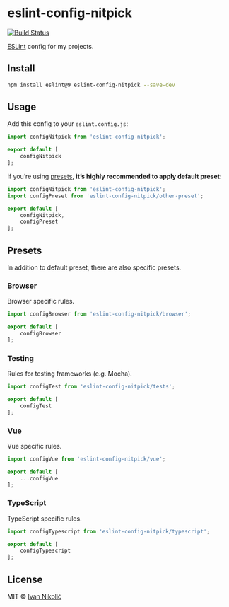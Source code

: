 # eslint-config-nitpick

[![Build Status][ci-img]][ci]

[ESLint][eslint] config for my projects.

## Install

```sh
npm install eslint@9 eslint-config-nitpick --save-dev
```

## Usage

Add this config to your `eslint.config.js`:

<!-- prettier-ignore-start -->

```js
import configNitpick from 'eslint-config-nitpick';

export default [
	configNitpick
];
```

<!-- prettier-ignore-end -->

If you’re using [presets](#presets), **it’s highly recommended to apply default
preset:**

<!-- prettier-ignore-start -->

```js
import configNitpick from 'eslint-config-nitpick';
import configPreset from 'eslint-config-nitpick/other-preset';

export default [
	configNitpick,
	configPreset
];
```

<!-- prettier-ignore-end -->

## Presets

In addition to default preset, there are also specific presets.

### Browser

Browser specific rules.

<!-- prettier-ignore-start -->

```js
import configBrowser from 'eslint-config-nitpick/browser';

export default [
	configBrowser
];
```

<!-- prettier-ignore-end -->

### Testing

Rules for testing frameworks (e.g. Mocha).

<!-- prettier-ignore-start -->

```js
import configTest from 'eslint-config-nitpick/tests';

export default [
	configTest
];
```

<!-- prettier-ignore-end -->

### Vue

Vue specific rules.

<!-- prettier-ignore-start -->

```js
import configVue from 'eslint-config-nitpick/vue';

export default [
	...configVue
];
```

<!-- prettier-ignore-end -->

### TypeScript

TypeScript specific rules.

<!-- prettier-ignore-start -->

```js
import configTypescript from 'eslint-config-nitpick/typescript';

export default [
	configTypescript
];
```

<!-- prettier-ignore-end -->

## License

MIT © [Ivan Nikolić](http://ivannikolic.com)

<!-- prettier-ignore-start -->

[ci]: https://github.com/niksy/eslint-config-nitpick/actions?query=workflow%3ACI
[ci-img]: https://github.com/niksy/eslint-config-nitpick/workflows/CI/badge.svg?branch=master
[eslint]: http://eslint.org/

<!-- prettier-ignore-end -->
